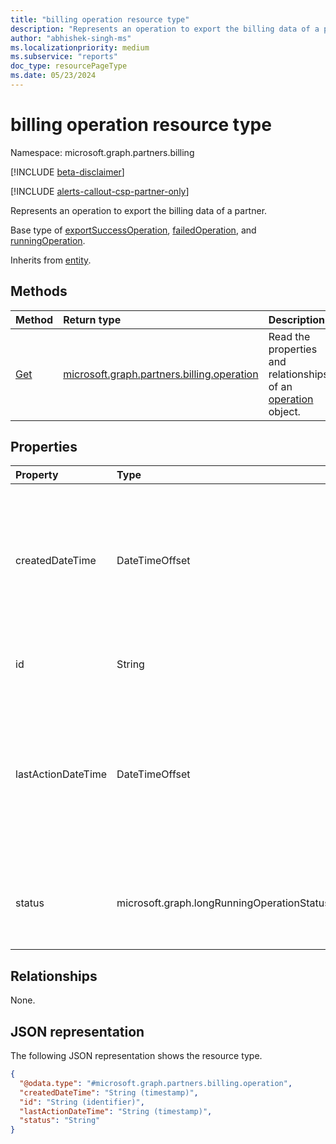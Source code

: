 ```yaml
---
title: "billing operation resource type"
description: "Represents an operation to export the billing data of a partner."
author: "abhishek-singh-ms"
ms.localizationpriority: medium
ms.subservice: "reports"
doc_type: resourcePageType
ms.date: 05/23/2024
---
```


# billing operation resource type

Namespace: microsoft.graph.partners.billing

[!INCLUDE [beta-disclaimer](../../includes/beta-disclaimer.md)]

[!INCLUDE [alerts-callout-csp-partner-only](../includes/alerts-callout-csp-partner-only.md)]

Represents an operation to export the billing data of a partner.

Base type of [exportSuccessOperation](../resources/partners-billing-exportsuccessoperation.md), [failedOperation](../resources/partners-billing-failedoperation.md), and [runningOperation](../resources/partners-billing-runningoperation.md).

Inherits from [entity](../resources/entity.md).

## Methods

|Method|Return type|Description|
|:---|:---|:---|
|[Get](../api/partners-billing-operation-get.md)|[microsoft.graph.partners.billing.operation](../resources/partners-billing-operation.md)|Read the properties and relationships of an [operation](../resources/partners-billing-operation.md) object.|

## Properties

|Property|Type|Description|
|:---|:---|:---|
|createdDateTime|DateTimeOffset|The start time of the operation. The timestamp type represents date and time information using ISO 8601 format and is always in UTC. For example, midnight UTC on Jan 1, 2014 is `2014-01-01T00:00:00Z`.|
|id|String|The unique identifier for the **operation**. Inherited from [entity](../resources/partners-billing-operation.md).|
|lastActionDateTime|DateTimeOffset|The time of the last action of the operation. The timestamp type represents date and time information using ISO 8601 format and is always in UTC. For example, midnight UTC on Jan 1, 2014 is `2014-01-01T00:00:00Z`.|
|status|microsoft.graph.longRunningOperationStatus|The status of the operation. Possible values are: `notStarted`, `running`, `completed`, `failed`, `unknownFutureValue`.|

## Relationships

None.

## JSON representation

The following JSON representation shows the resource type.

<!-- {
  "blockType": "resource",
  "keyProperty": "id",
  "@odata.type": "microsoft.graph.partners.billing.operation",
  "baseType": "microsoft.graph.entity",
  "openType": false
}
-->
``` json
{
  "@odata.type": "#microsoft.graph.partners.billing.operation",
  "createdDateTime": "String (timestamp)",
  "id": "String (identifier)",
  "lastActionDateTime": "String (timestamp)",
  "status": "String"
}
```
